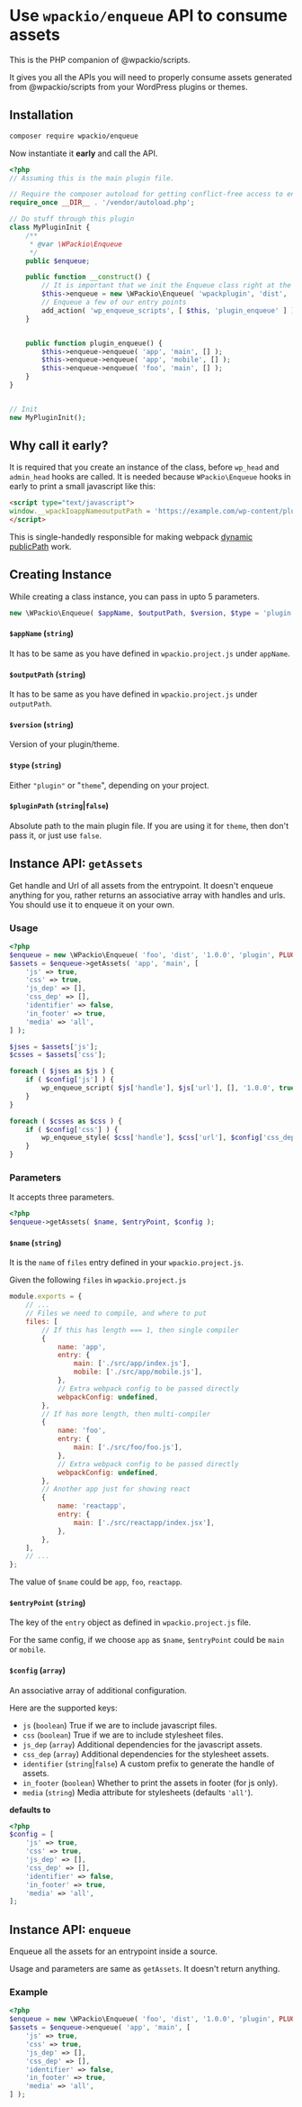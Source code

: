 # Use `wpackio/enqueue` API to consume assets

This is the PHP companion of @wpackio/scripts.

It gives you all the APIs you will need to properly consume assets generated from @wpackio/scripts from your WordPress plugins or themes.

## Installation

```bash
composer require wpackio/enqueue
```

Now instantiate it **early** and call the API.

```php
<?php
// Assuming this is the main plugin file.

// Require the composer autoload for getting conflict-free access to enqueue
require_once __DIR__ . '/vendor/autoload.php';

// Do stuff through this plugin
class MyPluginInit {
	/**
	 * @var \WPackio\Enqueue
	 */
	public $enqueue;

	public function __construct() {
		// It is important that we init the Enqueue class right at the plugin/theme load time
		$this->enqueue = new \WPackio\Enqueue( 'wpackplugin', 'dist', '1.0.0', 'plugin', __FILE__ );
		// Enqueue a few of our entry points
		add_action( 'wp_enqueue_scripts', [ $this, 'plugin_enqueue' ] );
	}


	public function plugin_enqueue() {
		$this->enqueue->enqueue( 'app', 'main', [] );
		$this->enqueue->enqueue( 'app', 'mobile', [] );
		$this->enqueue->enqueue( 'foo', 'main', [] );
	}
}


// Init
new MyPluginInit();
```

## Why call it early?

It is required that you create an instance of the class, before `wp_head` and
`admin_head` hooks are called. It is needed because `WPackio\Enqueue` hooks in
early to print a small javascript like this:

```html
<script type="text/javascript">
window.__wpackIoappNameoutputPath = 'https://example.com/wp-content/plugins/plugin-slug/dist/'
</script>
```

This is single-handedly responsible for making webpack [dynamic publicPath](https://webpack.js.org/guides/public-path/#on-the-fly) work.

## Creating Instance

While creating a class instance, you can pass in upto 5 parameters.

```php
new \WPackio\Enqueue( $appName, $outputPath, $version, $type = 'plugin', $pluginPath = false );
```

#### `$appName` (`string`)

It has to be same as you have defined in `wpackio.project.js` under `appName`.

#### `$outputPath` (`string`)

It has to be same as you have defined in `wpackio.project.js` under `outputPath`.

#### `$version` (`string`)

Version of your plugin/theme.

#### `$type` (`string`)

Either `"plugin"` or "`theme`", depending on your project.

#### `$pluginPath` (`string`|`false`)

Absolute path to the main plugin file. If you are using it for `theme`, then don't
pass it, or just use `false`.

## Instance API: `getAssets`

Get handle and Url of all assets from the entrypoint.
It doesn't enqueue anything for you, rather returns an associative array
with handles and urls. You should use it to enqueue it on your own.

### Usage

```php
<?php
$enqueue = new \WPackio\Enqueue( 'foo', 'dist', '1.0.0', 'plugin', PLUGIN_PATH );
$assets = $enqueue->getAssets( 'app', 'main', [
	'js' => true,
	'css' => true,
	'js_dep' => [],
	'css_dep' => [],
	'identifier' => false,
	'in_footer' => true,
	'media' => 'all',
] );

$jses = $assets['js'];
$csses = $assets['css'];

foreach ( $jses as $js ) {
	if ( $config['js'] ) {
		wp_enqueue_script( $js['handle'], $js['url'], [], '1.0.0', true );
	}
}

foreach ( $csses as $css ) {
	if ( $config['css'] ) {
		wp_enqueue_style( $css['handle'], $css['url'], $config['css_dep'], '1.0.0', 'all' );
	}
}
```

### Parameters

It accepts three parameters.

```php
<?php
$enqueue->getAssets( $name, $entryPoint, $config );
```

#### `$name` (`string`)

It is the `name` of `files` entry defined in your `wpackio.project.js`.

Given the following `files` in `wpackio.project.js`

```js
module.exports = {
	// ...
	// Files we need to compile, and where to put
	files: [
		// If this has length === 1, then single compiler
		{
			name: 'app',
			entry: {
				main: ['./src/app/index.js'],
				mobile: ['./src/app/mobile.js'],
			},
			// Extra webpack config to be passed directly
			webpackConfig: undefined,
		},
		// If has more length, then multi-compiler
		{
			name: 'foo',
			entry: {
				main: ['./src/foo/foo.js'],
			},
			// Extra webpack config to be passed directly
			webpackConfig: undefined,
		},
		// Another app just for showing react
		{
			name: 'reactapp',
			entry: {
				main: ['./src/reactapp/index.jsx'],
			},
		},
	],
	// ...
};
```

The value of `$name` could be `app`, `foo`, `reactapp`.

#### `$entryPoint` (`string`)

The key of the `entry` object as defined in `wpackio.project.js` file.

For the same config, if we choose `app` as `$name`, `$entryPoint` could be
`main` or `mobile`.

#### `$config` (`array`)

An associative array of additional configuration.

Here are the supported keys:

-   `js` (`boolean`) True if we are to include javascript files.
-   `css` (`boolean`) True if we are to include stylesheet files.
-   `js_dep` (`array`) Additional dependencies for the javascript assets.
-   `css_dep` (`array`) Additional dependencies for the stylesheet assets.
-   `identifier` (`string`|`false`) A custom prefix to generate the handle of assets.
-   `in_footer` (`boolean`) Whether to print the assets in footer (for js only).
-   `media` (`string`) Media attribute for stylesheets (defaults `'all'`).

**defaults to**

```php
<?php
$config = [
	'js' => true,
	'css' => true,
	'js_dep' => [],
	'css_dep' => [],
	'identifier' => false,
	'in_footer' => true,
	'media' => 'all',
];
```

## Instance API: `enqueue`

Enqueue all the assets for an entrypoint inside a source.

Usage and parameters are same as `getAssets`. It doesn't return anything.

### Example

```php
<?php
$enqueue = new \WPackio\Enqueue( 'foo', 'dist', '1.0.0', 'plugin', PLUGIN_PATH );
$assets = $enqueue->enqueue( 'app', 'main', [
	'js' => true,
	'css' => true,
	'js_dep' => [],
	'css_dep' => [],
	'identifier' => false,
	'in_footer' => true,
	'media' => 'all',
] );
```
